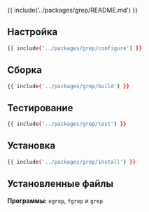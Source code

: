 {{ include('../packages/grep/README.md') }}

## Настройка

```bash 
{{ include('../packages/grep/configure') }}
```

## Сборка

```bash 
{{ include('../packages/grep/build') }}
```

## Тестирование

```bash 
{{ include('../packages/grep/test') }}
```

## Установка

```bash 
{{ include('../packages/grep/install') }}
```

## Установленные файлы

**Программы:** `egrep`, `fgrep` и `grep`
